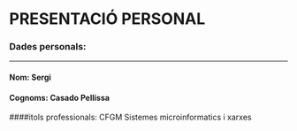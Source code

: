 # PRESENTACIÓ PERSONAL

### Dades personals:
--------------------
#### Nom: Sergi
#### Cognoms: Casado Pellissa
####itols professionals: CFGM Sistemes microinformatics i xarxes


